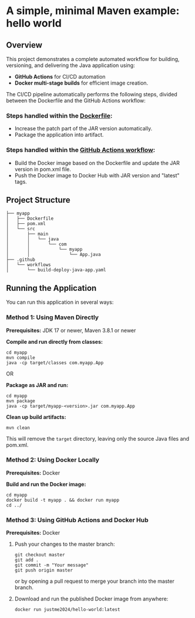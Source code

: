 # A simple, minimal Maven example: hello world

## Overview
This project demonstrates a complete automated workflow for building, versioning, and delivering the Java application using:

- **GitHub Actions** for CI/CD automation
- **Docker multi-stage builds** for efficient image creation.

The CI/CD pipeline automatically performs the following steps, divided between the Dockerfile and the GitHub Actions workflow:

### Steps handled within the [Dockerfile](./myapp/Dockerfile):
* Increase the patch part of the JAR version automatically.
* Package the application into artifact. 

### Steps handled within the [GitHub Actions workflow](.github/workflows/build-deploy-java-app.yaml):
* Build the Docker image based on the Dockerfile and update the JAR version in pom.xml file.
* Push the Docker image to Docker Hub with JAR version and "latest" tags.

## Project Structure
```
├── myapp
│   ├── Dockerfile
│   ├── pom.xml
│   └── src
│       ├── main
│       │   └── java
│       │       └── com
│       │           └── myapp
│       │               └── App.java
├── .github
│   └── workflows
│       └── build-deploy-java-app.yaml
```
## Running the Application

You can run this application in several ways:

### Method 1: Using Maven Directly

**Prerequisites:**
JDK 17 or newer, Maven 3.8.1 or newer

**Compile and run directly from classes:**
```
cd myapp
mvn compile
java -cp target/classes com.myapp.App
```

OR

**Package as JAR and run:**
```
cd myapp
mvn package
java -cp target/myapp-<version>.jar com.myapp.App
```

**Clean up build artifacts:**
```
mvn clean
```
This will remove the `target` directory, leaving only the source Java files and pom.xml.

### Method 2: Using Docker Locally

**Prerequisites:**
Docker

**Build and run the Docker image:**
```
cd myapp
docker build -t myapp . && docker run myapp
cd ../
```

### Method 3: Using GitHub Actions and Docker Hub

**Prerequisites:**
Docker

1. Push your changes to the master branch:
   ```
   git checkout master
   git add .
   git commit -m "Your message"
   git push origin master
   ```
   or by opening a pull request to merge your branch into the master branch.

2. Download and run the published Docker image from anywhere:
   ```
   docker run justme2024/hello-world:latest
   ```
